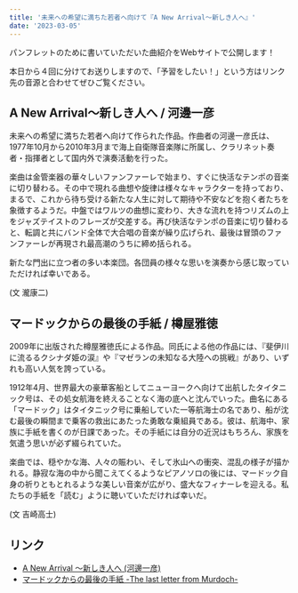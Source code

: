 ```yaml
---
title: '未来への希望に満ちた若者へ向けて『A New Arrival～新しき人へ』'
date: '2023-03-05'
---
```


パンフレットのために書いていただいた曲紹介をWebサイトで公開します！

本日から４回に分けてお送りしますので、「予習をしたい！」という方はリンク先の音源と合わせてぜひご覧ください。

## A New Arrival～新しき人へ / 河邊一彦

未来への希望に満ちた若者へ向けて作られた作品。作曲者の河邊一彦氏は、1977年10月から2010年3月まで海上自衛隊音楽隊に所属し、クラリネット奏者・指揮者として国内外で演奏活動を行った。

楽曲は金管楽器の華々しいファンファーレで始まり、すぐに快活なテンポの音楽に切り替わる。その中で現れる曲想や旋律は様々なキャラクターを持っており、まるで、これから待ち受ける新たな人生に対して期待や不安などを抱く者たちを象徴するようだ。中盤ではワルツの曲想に変わり、大きな流れを持つリズムの上をジャズテイストのフレーズが交差する。再び快活なテンポの音楽に切り替わると、転調と共にバンド全体で大合唱の音楽が繰り広げられ、最後は冒頭のファンファーレが再現され最高潮のうちに締め括られる。 

新たな門出に立つ者の多い本楽団。各団員の様々な思いを演奏から感じ取っていただければ幸いである。

(文 瀧康二)


## マードックからの最後の手紙 / 樽屋雅徳

2009年に出版された樽屋雅徳氏による作品。同氏による他の作品には、『斐伊川に流るるクシナダ姫の涙』や『マゼランの未知なる大陸への挑戦』があり、いずれも高い人気を誇っている。

1912年4月、世界最大の豪華客船としてニューヨークへ向けて出航したタイタニック号は、その処女航海を終えることなく海の底へと沈んでいった。曲名にある「マードック」はタイタニック号に乗船していた一等航海士の名であり、船が沈む最後の瞬間まで乗客の救出にあたった勇敢な乗組員である。彼は、航海中、家族に手紙を書くのが日課であった。その手紙には自分の近況はもちろん、家族を気遣う思いが必ず綴られていた。

楽曲では、穏やかな海、人々の賑わい、そして氷山への衝突、混乱の様子が描かれる。静寂な海の中から聞こえてくるようなピアノソロの後には、マードック自身の祈りともとれるような美しい音楽が広がり、盛大なフィナーレを迎える。私たちの手紙を「読む」ように聴いていただければ幸いだ。

(文 吉崎高士)

## リンク

- [A New Arrival ～新しき人へ (河邊一彦)](https://youtu.be/saNSGhHq-7k)
- [マードックからの最後の手紙 -The last letter from Murdoch-](https://www.youtube.com/watch?v=lmurZwVOAJg)


